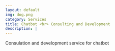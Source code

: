 ```yaml
---
layout: default
img: dog.png
category: Services
title: Chatbot <br> Consulting and Development
description: |
---
```

  Consulation and development service for chatbot
